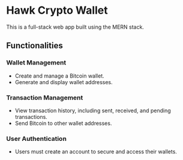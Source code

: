 # Hawk Crypto Wallet

This is a full-stack web app built using the MERN stack.

## Functionalities

### Wallet Management

- Create and manage a Bitcoin wallet.
- Generate and display wallet addresses.

### Transaction Management

- View transaction history, including sent, received, and pending transactions.
- Send Bitcoin to other wallet addresses.

### User Authentication

- Users must create an account to secure and access their wallets.
